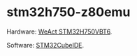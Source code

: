 # stm32h750-z80emu

Hardware: [WeAct STM32H750VBT6](https://deepbluembedded.com/stm32h750-development-board-pinout-schematic-datasheet/).

Software: [STM32CubeIDE](https://www.st.com/en/development-tools/stm32cubeide.html).
